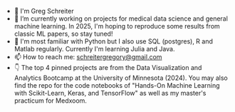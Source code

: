 - 👋 I'm Greg Schreiter
- 🔭 I’m currently working on projects for medical data science and general machine learning. In 2025, I'm hoping to reproduce some results from classic ML papers, so stay tuned!
- 🌱 I'm most familiar with Python but I also use SQL (postgres), R and Matlab regularly. Currently I'm learning Julia and Java. 
- 📫 How to reach me: schreitergregory@gmail.com
- :point_down: The top 4 pinned projects are from the Data Visualization and Analytics Bootcamp at the University of Minnesota (2024). You may also find the repo for the code notebooks of "Hands-On Machine Learning with Scikit-Learn, Keras, and TensorFlow" as well as my master's practicum for Medxoom. 


<!--
**schr0841/schr0841** is a ✨ _special_ ✨ repository because its `README.md` (this file) appears on your GitHub profile.

Here are some ideas to get you started:


~